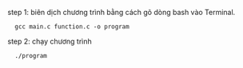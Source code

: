 step 1: biên dịch chương trình bằng cách gõ dòng bash vào Terminal.

      gcc main.c function.c -o program
      
step 2: chạy chương trình

      ./program
